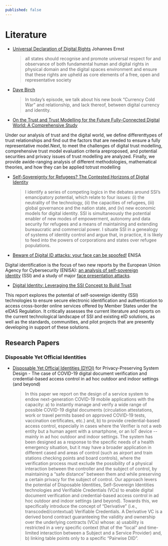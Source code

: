 ```yaml
---
published: false
---
```


# Literature

* [Universal Declaration of Digital Rights](https://docs.google.com/document/d/1y9C-5TPYmRruRQqJq39-HePk3ypWLDpSAEVzuonOH2Q/edit) Johannes Ernst
  > all states should recognise and promote universal respect for and observance of both fundamental human and digital rights in physical domain and the digital spaces environment and ensure that these rights are upheld as core elements of a free, open and representative society
* [Dave Birch](https://anchor.fm/psatoday/episodes/PSA-Today-21-Kaliya-and-Seth-welcome-Dave-Birch-on-Digital-Financial-Services-and-Smart-Money-el2hp7/a-a57pl5) 
  > In today’s episode, we talk about his new book “Currency Cold War” and relationship, and lack thereof, between digital currency and identity.

* [On the Trust and Trust Modelling for the Future Fully-Connected Digital World: A Comprehensive Study](https://arxiv.org/pdf/2106.07528.pdf)

Under our analysis of trust and the digital world, we define differenttypes of trust relationships and find out the factors that are needed to ensure a fully representative model.Next, to meet the challenges of digital trust modelling, comprehensive trust model evaluation criteria areproposed, and potential securities and privacy issues of trust modelling are analyzed. Finally, we provide awide-ranging analysis of different methodologies, mathematical theories, and how they can be applied totrust modelling
* [Self-Sovereignty for Refugees? The Contested Horizons of Digital Identity](https://www.tandfonline.com/doi/full/10.1080/14650045.2020.1823836)
  > I identify a series of competing logics in the debates around SSI’s emancipatory potential, which relate to four issues: (i) the neutrality of the technology, (ii) the capacities of refugees, (iii) global governance and the nation state, and (iv) new economic models for digital identity. SSI is simultaneously the potential enabler of new modes of empowerment, autonomy and data security for refugees and a means of maintaining and extending bureaucratic and commercial power. I situate SSI in a genealogy of systems of identity control and argue that, in practice, it is likely to feed into the powers of corporations and states over refugee populations.
* [Beware of Digital ID attacks: your face can be spoofed!](https://www.enisa.europa.eu/news/enisa-news/beware-of-digital-id-attacks-your-face-can-be-spoofed) ENISA

Digital identification is the focus of two new reports by the European Union Agency for Cybersecurity (ENISA): [an analysis of self-sovereign identity](https://www.enisa.europa.eu/publications/digital-identity-leveraging-the-ssi-concept-to-build-trust/@@download/fullReport) (SSI) and a study of major [face presentation attacks](https://www.enisa.europa.eu/publications/remote-identity-proofing-attacks-countermeasures).

* [Digital Identity: Leveraging the SSI Concept to Build Trust](https://www.enisa.europa.eu/publications/digital-identity-leveraging-the-ssi-concept-to-build-trust)

This report explores the potential of self-sovereign identity (SSI) technologies to ensure secure electronic identification and authentication to access cross-border online services offered by Member States under the eIDAS Regulation. It critically assesses the current literature and reports on the current technological landscape of SSI and existing eID solutions, as well as the standards, communities, and pilot projects that are presently developing in support of these solutions.

## Research Papers

### Disposable Yet Official Identities

* [Disposable Yet Official Identities (DYOI)](https://zenodo.org/record/4016977#.X4NIjy2ZMWq) for Privacy-Preserving System Design - The case of COVID-19 digital document verification and credential-based access control in ad hoc outdoor and indoor settings (and beyond)
  > In this paper we report on the design of a service system to endow next-generation COVID-19 mobile applications with the capacity: a) to instantly manage and verify a wide range of possible COVID-19 digital documents (circulation attestations, work or travel permits based on approved COVID-19 tests, vaccination certificates, etc.) and, b) to provide credential-based access control, especially in cases where the Verifier is not a web entity but a human agent with a smartphone, or an IoT device -- mainly in ad hoc outdoor and indoor settings. The system has been designed as a response to the specific needs of a health emergency situation, but it may have a broader application in different cased and areas of control (such as airport and train stations checking points and board controls), where the verification process must exclude the possibility of a physical interaction between the controller and the subject of control, by maintaining a “safe distance” between them and while preserving a certain privacy for the subject of control. Our approach levers the potential of Disposable Identities, Self-Sovereign Identities technologies and Verifiable Credentials (VCs) to enable digital document verification and credential-based access control in ad hoc outdoor and indoor settings (and beyond). Towards this, we specifically introduce the concept of “Derivative” (i.e., transcoded/contextual) Verifiable Credentials. A Derivative VC is a derived bond contract guaranteeing the validity and ownership over the underlying contracts (VCs) whose: a) usability is restricted in a very specific context (that of the “local” and time-limited interaction between a Subject and a Service Provider) and, b) linking table points only to a specific “Pairwise DID”.
